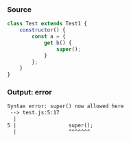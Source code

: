 ### Source
```js
class Test extends Test1 {
    constructor() {
        const a = {
            get b() {
                super();
            }
        };
    }
}
```

### Output: error
```txt
Syntax error: super() now allowed here
 --> test.js:5:17
  |
5 |                 super();
  |                 ^^^^^^^ 
```
